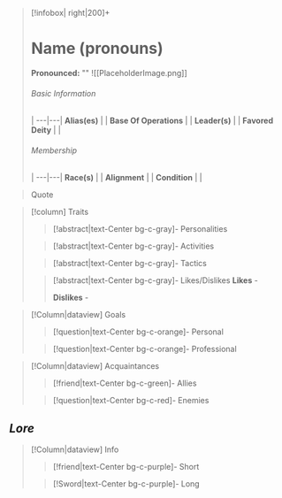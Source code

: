 > [!infobox| right|200]+
> # Name (pronouns)
> **Pronounced:**  ""
> ![[PlaceholderImage.png]]
> ###### Basic Information
>  |
> ---|---|
> **Alias(es)** |  |
> **Base Of Operations** |  |
> **Leader(s)** |  |
> **Favored Deity** |  |
>  ###### Membership
>  |
> ---|---|
> **Race(s)** |  |
> **Alignment** |  |
> **Condition** |  |


> Quote

> [!column] Traits
>> [!abstract|text-Center bg-c-gray]- Personalities
>>  
>
>
>> [!abstract|text-Center bg-c-gray]- Activities 
>> 
>
>
>> [!abstract|text-Center bg-c-gray]- Tactics
>> 
>
>
>> [!abstract|text-Center bg-c-gray]- Likes/Dislikes
>> **Likes** - 
>>  
>> **Dislikes** - 


> [!Column|dataview] Goals
>> [!question|text-Center bg-c-orange]- Personal
>>  
>
>
>> [!question|text-Center bg-c-orange]- Professional
>>  
>


> [!Column|dataview] Acquaintances
>> [!friend|text-Center bg-c-green]- Allies
>>   
>
>
>> [!question|text-Center bg-c-red]- Enemies
>>   
>


## ***Lore***
> [!Column|dataview] Info
>> [!friend|text-Center bg-c-purple]- Short
>>   
>
>
>> [!Sword|text-Center bg-c-purple]- Long
>>   
>